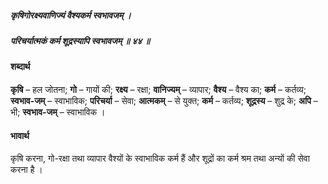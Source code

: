 ##### कृषिगोरक्ष्यवाणिज्यं वैश्यकर्म स्वभावजम् ।
##### परिचर्यात्मकं कर्म शूद्रस्यापि स्वभावजम् ॥ ४४ ॥

#### शब्दार्थ

**कृषि** – हल जोतना; **गो** – गायों की; **रक्ष्य** – रक्षा; **वानिज्यम्** – व्यापार; **वैश्य** – वैश्य का; **कर्म** – कर्तव्य; **स्वभाव-जम्** – स्वाभाविक; **परिचर्या** – सेवा; **आत्मकम्** – से युक्त; **कर्म** – कर्तव्य; **शूद्रस्य** – शुद्र के; **अपि** – भी; **स्वभाव-जम्** – स्वाभाविक ।

#### भावार्थ

कृषि करना, गो-रक्षा तथा व्यापार वैश्यों के स्वाभाविक कर्म हैं और शूद्रों का कर्म श्रम तथा अन्यों की सेवा करना है ।